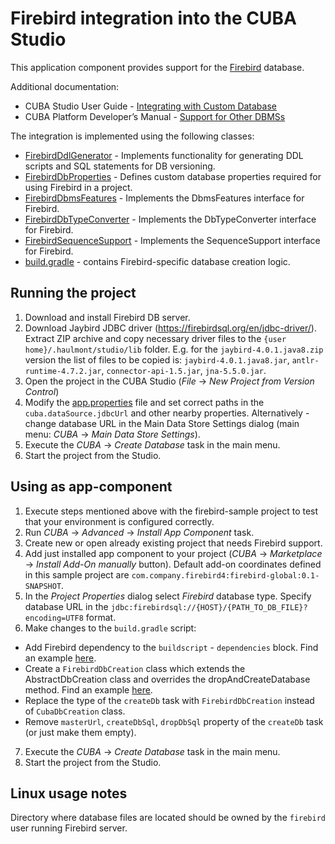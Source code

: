 # Firebird integration into the CUBA Studio
This application component provides support for the [Firebird](https://firebirdsql.org/) database.

Additional documentation:
* CUBA Studio User Guide - [Integrating with Custom Database](https://doc.cuba-platform.com/studio/#custom_db)
* CUBA Platform Developer’s Manual - [Support for Other DBMSs](https://doc.cuba-platform.com/manual-7.2/arbitrary_dbms.html)

The integration is implemented using the following classes:

* [FirebirdDdlGenerator](https://github.com/cuba-labs/firebird-sample/blob/master/modules/core/src/com/haulmont/studio/db/firebird/FirebirdDdlGenerator.groovy) -
 Implements functionality for generating DDL scripts and SQL statements for DB versioning.
* [FirebirdDbProperties](https://github.com/cuba-labs/firebird-sample/blob/master/modules/core/src/com/haulmont/studio/db/firebird/FirebirdDbProperties.groovy) -
 Defines custom database properties required for using Firebird in a project.
* [FirebirdDbmsFeatures](https://github.com/cuba-labs/firebird-sample/blob/master/modules/core/src/com/haulmont/cuba/core/sys/persistence/FirebirdDbmsFeatures.java) -
 Implements the DbmsFeatures interface for Firebird.
* [FirebirdDbTypeConverter](https://github.com/cuba-labs/firebird-sample/blob/master/modules/core/src/com/haulmont/cuba/core/sys/persistence/FirebirdDbTypeConverter.java) -
 Implements the DbTypeConverter interface for Firebird.
* [FirebirdSequenceSupport](https://github.com/cuba-labs/firebird-sample/blob/master/modules/core/src/com/haulmont/cuba/core/sys/persistence/FirebirdSequenceSupport.java) -
 Implements the SequenceSupport interface for Firebird.
* [build.gradle](https://github.com/cuba-labs/firebird-sample/blob/master/build.gradle) - contains Firebird-specific database creation logic. 

## Running the project

1. Download and install Firebird DB server.
2. Download Jaybird JDBC driver (https://firebirdsql.org/en/jdbc-driver/). Extract ZIP archive and copy necessary driver files to the `{user home}/.haulmont/studio/lib` folder. E.g. for the `jaybird-4.0.1.java8.zip` version the list of files to be copied is: `jaybird-4.0.1.java8.jar`, `antlr-runtime-4.7.2.jar`, `connector-api-1.5.jar`, `jna-5.5.0.jar`.
3. Open the project in the CUBA Studio (*File* -> *New Project from Version Control*)
4. Modify the [app.properties](https://github.com/cuba-labs/firebird-sample/blob/master/modules/core/src/com/company/firebird4/app.properties#L31) file and set correct paths in the `cuba.dataSource.jdbcUrl` and other nearby properties. Alternatively - change database URL in the Main Data Store Settings dialog (main menu: *CUBA* -> *Main Data Store Settings*). 
5. Execute the *CUBA* -> *Create Database* task in the main menu.
6. Start the project from the Studio.

## Using as app-component

1. Execute steps mentioned above with the firebird-sample project to test that your environment is configured correctly.
2. Run *CUBA* -> *Advanced* -> *Install App Component* task.
3. Create new or open already existing project that needs Firebird support.
4. Add just installed app component to your project (*CUBA* -> *Marketplace* -> *Install Add-On manually* button). Default add-on coordinates defined in this sample project are `com.company.firebird4:firebird-global:0.1-SNAPSHOT`.
5. In the *Project Properties* dialog select *Firebird* database type. Specify database URL in the `jdbc:firebirdsql://{HOST}/{PATH_TO_DB_FILE}?encoding=UTF8` format.
6. Make changes to the `build.gradle` script:
* Add Firebird dependency to the `buildscript` - `dependencies` block. Find an example [here](https://github.com/cuba-labs/firebird-sample/blob/master/build.gradle#L14). 
* Create a `FirebirdDbCreation` class which extends the AbstractDbCreation class and overrides
the dropAndCreateDatabase method. Find an example [here](https://github.com/cuba-labs/firebird-sample/blob/master/build.gradle#L191).
* Replace the type of the `createDb` task with `FirebirdDbCreation` instead of `CubaDbCreation` class.
* Remove `masterUrl`, `createDbSql`, `dropDbSql` property of the `createDb` task (or just make them empty).
7. Execute the *CUBA* -> *Create Database* task in the main menu.
8. Start the project from the Studio.

## Linux usage notes
Directory where database files are located should be owned by the `firebird` user running Firebird server.
